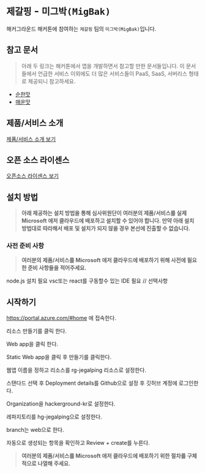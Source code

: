 # `제갈핑` - `미그박(MigBak)`

해커그라운드 해커톤에 참여하는 `제갈핑` 팀의 `미그박(MigBak)`입니다.

## 참고 문서

> 아래 두 링크는 해커톤에서 앱을 개발하면서 참고할 만한 문서들입니다. 이 문서들에서 언급한 서비스 이외에도 더 많은 서비스들이 PaaS, SaaS, 서버리스 형태로 제공되니 참고하세요.

- [순한맛](./REFERENCES_BASIC.md)
- [매운맛](./REFERENCES_ADVANCED.md)

## 제품/서비스 소개

<!-- 아래 링크는 지우지 마세요 -->
[제품/서비스 소개 보기](TOPIC.md)
<!-- 위 링크는 지우지 마세요 -->

## 오픈 소스 라이센스

<!-- 아래 링크는 지우지 마세요 -->
[오픈소스 라이센스 보기](./LICENSE)
<!-- 위 링크는 지우지 마세요 -->

## 설치 방법

> **아래 제공하는 설치 방법을 통해 심사위원단이 여러분의 제품/서비스를 실제 Microsoft 애저 클라우드에 배포하고 설치할 수 있어야 합니다. 만약 아래 설치 방법대로 따라해서 배포 및 설치가 되지 않을 경우 본선에 진출할 수 없습니다.**

### 사전 준비 사항

> **여러분의 제품/서비스를 Microsoft 애저 클라우드에 배포하기 위해 사전에 필요한 준비 사항들을 적어주세요.**

node.js 설치 필요
vsc또는 react를 구동할수 있는 IDE 필요 // 선택사항


## 시작하기

https://portal.azure.com/#home 에 접속한다.

리소스 만들기를 클릭 한다.

Web app을 클릭 한다.

Static Web app을 클릭 후 만들기를 클릭한다.

웹앱 이름을 정하고 리소스를 rg-jegalping 리소스로 설정한다.

스탠다드 선택 후 Deployment details를 Github으로 설정 후 깃허브 계정에 로그인한다.

Organization을 hackerground-kr로 설정한다.

레파지토리를 hg-jegalping으로 설정한다.

branch는 web으로 한다.

자동으로 생성되는 항목을 확인하고 Review + create를 누른다.










> **여러분의 제품/서비스를 Microsoft 애저 클라우드에 배포하기 위한 절차를 구체적으로 나열해 주세요.**
